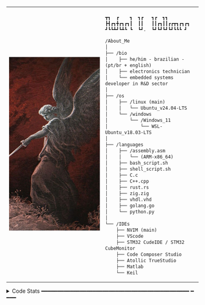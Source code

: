 <table>
  <tr>
    <td style="width: 50%;">
       <img src="https://github.com/RafaelVVolkmer/RafaelVVolkmer/blob/main/Design%20sem%20nome.png" alt="Asuka" style="width: 200%; border: none;"/>
    </td>
    <td style="width: 50%; vertical-align: top;">
      <p style="font-family: monospace; font-size: 16px;">
       
    ┳┓  ┏    ┓  ┓┏   ┓┏  ┓┓        
    ┣┫┏┓╋┏┓┏┓┃  ┃┃   ┃┃┏┓┃┃┏┏┳┓┏┓┏┓
    ┛┗┗┻┛┗┻┗ ┗  ┗┛.  ┗┛┗┛┗┛┗┛┗┗┗ ┛ 

</p>

    /About_Me
    │
    ├── /bio
    │    ├── he/him - brazilian - (pt/br + english)
    │    ├── electronics technician
    │    └── embedded systems developer in R&D sector
    │
    ├── /os
    │    ├── /linux (main)
    │    │   └── Ubuntu_v24.04-LTS
    │    └── /windows
    │        └── /Windows_11
    │            └── WSL-Ubuntu_v18.03-LTS
    │
    ├── /languages
    │    ├── /assembly.asm
    │    │   └── (ARM-x86_64)
    │    ├── bash_script.sh
    │    ├── shell_script.sh
    │    ├── C.c
    │    ├── C++.cpp
    │    ├── rust.rs
    │    ├── zig.zig
    │    ├── vhdl.vhd
    │    ├── golang.go
    │    └── python.py
    │
    └── /IDEs
        ├── NVIM (main)
        ├── VScode
        ├── STM32 CudeIDE / STM32 CubeMonitor
        ├── Code Composer Studio
        ├── Atollic TrueStudio
        ├── Matlab
        └── Keil
        
  </tr>
</table>

<details>
<summary> Code Stats ━━━━━━━━━━━━━━━━━━━━━━━━━━━━━━━━━━━━━━━━━━━━━━ ━ ━━━</summary>
<br>
  <img src="https://leetcard.jacoblin.cool/Rafael_Volkmer?theme=nord&font=JetBrains%20Mono" height="163," alt="LeetCode Stats" /> <img src="https://github-readme-stats.vercel.app/api?username=RafaelVVolkmer&hide_title=false&hide_rank=false&show_icons=true&include_all_commits=true&count_private=true&disable_animations=false&theme=nord&locale=en&hide_border=true&order=1" height="163" alt="stats graph"  />
<br>
━━━ ━ ━━━━━━━━━━━━━━━━━━━━━━━━━━━━━━━━━━━━━━━━━━━━━━━━━━━━
</details>





                                                                                                          
                                                                                                          

